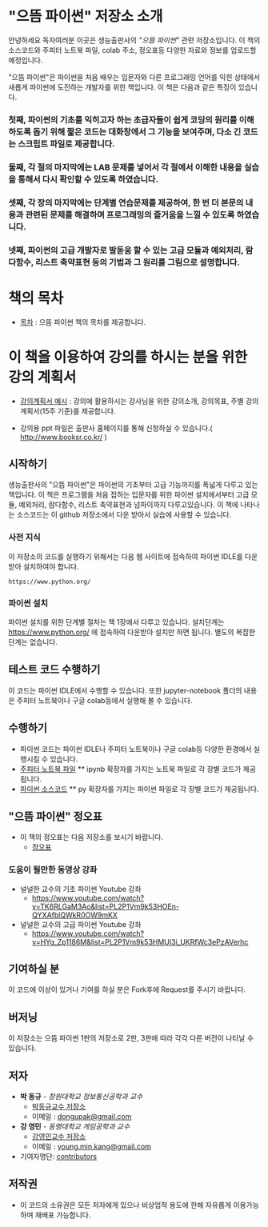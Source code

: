 # "으뜸 파이썬" 저장소 소개

안녕하세요 독자여러분 이곳은 생능출판사의 *"으뜸 파이썬"* 관련 저장소입니다.
이 책의 소스코드와 주피터 노트북 파일, colab 주소, 정오표등 다양한 자료와 정보를 업로드할 예정입니다.

"으뜸 파이썬"은 파이썬을 처음 배우는 입문자와 다른 프로그래밍 언어를 익힌 상태에서 새롭게 파이썬에 도전하는 개발자를 위한 책입니다.
이 책은 다음과 같은 특징이 있습니다.
### 첫째, 파이썬의 기초를 익히고자 하는 초급자들이 쉽게 코딩의 원리를 이해하도록 돕기 위해 짧은 코드는 대화창에서 그 기능을 보여주며, 다소 긴 코드는 스크립트 파일로 제공합니다.
### 둘째, 각 절의 마지막에는 LAB 문제를 넣어서 각 절에서 이해한 내용을 실습을 통해서 다시 확인할 수 있도록 하였습니다.
### 셋째, 각 장의 마지막에는 단계별 연습문제를 제공하여, 한 번 더 본문의 내용과 관련된 문제를 해결하며 프로그래밍의 즐거움을 느낄 수 있도록 하였습니다.
### 넷째, 파이썬의 고급 개발자로 발돋움 할 수 있는 고급 모듈과 예외처리, 람다함수, 리스트 축약표현 등의 기법과 그 원리를 그림으로 설명합니다.

# 책의 목차
* [목차](https://github.com/dongupak/Prime-Python/blob/master/contents.md)
: 으뜸 파이썬 책의 목차를 제공합니다.

# 이 책을 이용하여 강의를 하시는 분을 위한 강의 계획서
* [강의계획서 예시](https://github.com/dongupak/Prime-Python/blob/master/lecture.md)
: 강의에 활용하시는 강사님을 위한 강의소개, 강의목표, 주별 강의 계획서(15주 기준)를 제공합니다.
- 강의용 ppt 파일은 출판사 홈페이지를 통해 신청하실 수 있습니다.( http://www.booksr.co.kr/ )

## 시작하기

생능출판사의 "으뜸 파이썬"은 파이썬의 기초부터 고급 기능까지를 폭넓게 다루고 있는 책입니다.
이 책은 프로그램을 처음 접하는 입문자를 위한 파이썬 설치에서부터 고급 모듈, 예외처리, 람다함수, 리스트 축약표현과 넘파이까지 다루고있습니다.
이 책에 나타나는 소스코드는 이 github 저장소에서 다운 받아서 실습에 사용할 수 있습니다.

### 사전 지식

이 저장소의 코드를 실행하기 위해서는 다음 웹 사이트에 접속하여 파이썬 IDLE를 다운받아 설치하여야 합니다.
```
https://www.python.org/
```

### 파이썬 설치

파이썬 설치를 위한 단계별 절차는 책 1장에서 다루고 있습니다.
설치단계는 https://www.python.org/ 에 접속하여 다운받아 설치만 하면 됩니다.
별도의 복잡한 단계는 없습니다.

## 테스트 코드 수행하기

이 코드는 파이썬 IDLE에서 수행할 수 있습니다.
또한 jupyter-notebook 폴더의 내용은 주피터 노트북이나 구글 colab등에서 실행해 볼 수 있습니다.

## 수행하기
* 파이썬 코드는 파이썬 IDLE나 주피터 노트북이나 구글 colab등 다양한 환경에서 실행시킬 수 있습니다.
* [주피터 노트북 파일](https://github.com/dongupak/Prime-Python/tree/master/jupyter-notebook)
** ipynb 확장자를 가지는 노트북 파일로 각 장별 코드가 제공됩니다.
* [파이썬 소스코드](https://github.com/dongupak/Prime-Python/tree/master/src)
** py 확장자를 가지는 파이썬 파일로 각 장별 코드가 제공됩니다.

## "으뜸 파이썬" 정오표

* 이 책의 정오표는 다음 저장소를 보시기 바랍니다.
  * [정오표](https://github.com/dongupak/Prime-Python/tree/master/errata)

### 도움이 될만한 동영상 강좌

* 널널한 교수의 기초 파이썬 Youtube 강좌
  * https://www.youtube.com/watch?v=TK6RLGaM3Ao&list=PL2P1Vm9k53HOEn-QYXAfblQWkR0OW9mKX
* 널널한 교수의 고급 파이썬 Youtube 강좌
  * https://www.youtube.com/watch?v=HYg_Zp1186M&list=PL2P1Vm9k53HMUI3i_UKRfWc3ePzAVerhc
 
## 기여하실 분

이 코드에 이상이 있거나 기여를 하실 분은 Fork후에 Request를 주시기 바랍니다.

## 버저닝

이 저장소는 으뜸 파이썬 1판의 저장소로 2판, 3판에 따라 각각 다른 버전이 나타날 수 있습니다.

## 저자

* **박 동규** - *창원대학교 정보통신공학과 교수* 
  * [박동규교수 저장소](https://github.com/dongupak)
  * 이메일 : dongupak@gmail.com
* **강 영민** - *동명대학교 게임공학과 교수* 
  * [강영민교수 저장소](https://github.com/dknife)
  * 이메일 : young.min.kang@gmail.com
* 기여자명단: [contributors](https://github.com/dongupak/Prime-Python/contributors)

## 저작권

* 이 코드의 소유권은 모든 저자에게 있으나 비상업적 용도에 한해 자유롭게 이용가능하며 재배포 가능합니다.
